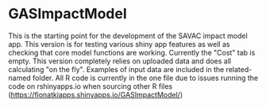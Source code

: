 # GASImpactModel
This is the starting point for the development of the SAVAC impact model app. This version is for testing various shiny app features as well as checking that core model functions are working. Currently the "Cost" tab is empty. This version completely relies on uploaded data and does all calculating "on the fly". Examples of input data are included in the related-named folder. All R code is currently in the one file due to issues running the code on rshinyapps.io when sourcing other R files  (https://fionatkiapps.shinyapps.io/GASImpactModel/)

